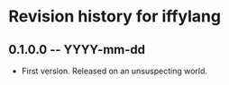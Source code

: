 # Revision history for iffylang

## 0.1.0.0  -- YYYY-mm-dd

* First version. Released on an unsuspecting world.
